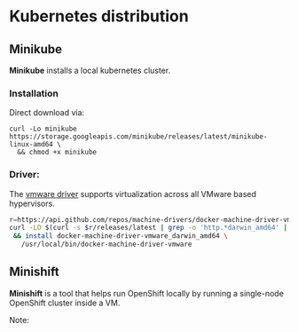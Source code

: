 # Kubernetes distribution

## Minikube

**Minikube** <badge-stars repo='kubernetes/minikube'></badge-stars> <badge-doc href="https://minikube.sigs.k8s.io"></badge-doc> installs a local kubernetes cluster. 

### Installation

Direct download via:

```terminal
curl -Lo minikube https://storage.googleapis.com/minikube/releases/latest/minikube-linux-amd64 \
  && chmod +x minikube
```

### Driver:

The [vmware driver](https://minikube.sigs.k8s.io/docs/drivers/vmware/)
 supports virtualization across all VMware based hypervisors.

```bash
r=https://api.github.com/repos/machine-drivers/docker-machine-driver-vmware
curl -LO $(curl -s $r/releases/latest | grep -o 'http.*darwin_amd64' | head -n1) \
 && install docker-machine-driver-vmware_darwin_amd64 \
   /usr/local/bin/docker-machine-driver-vmware
```

## Minishift

**Minishift** <badge-stars repo='minishift/minishift'></badge-stars> <badge-doc href='https://docs.okd.io'></badge-doc> is a tool that helps run OpenShift locally by running a single-node OpenShift cluster inside a VM.


Note:

[^1]: [Install minikube](https://kubernetes.io/docs/tasks/tools/install-minikube/)
